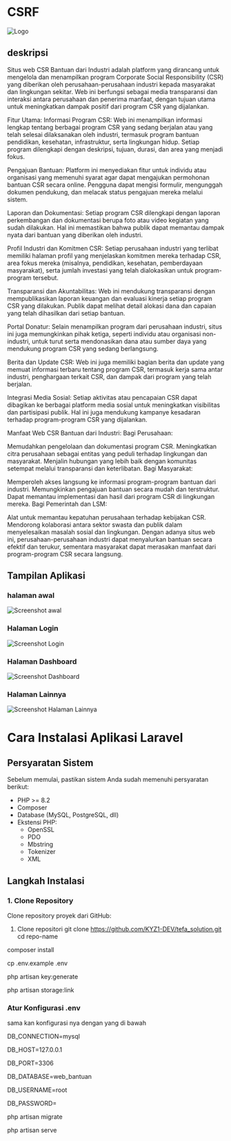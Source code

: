 
# CSRF

![Logo](gambarss/tefa%20Logo.png)



## deskripsi

Situs web CSR Bantuan dari Industri adalah platform yang dirancang untuk mengelola dan menampilkan program Corporate Social Responsibility (CSR) yang diberikan oleh perusahaan-perusahaan industri kepada masyarakat dan lingkungan sekitar. Web ini berfungsi sebagai media transparansi dan interaksi antara perusahaan dan penerima manfaat, dengan tujuan utama untuk meningkatkan dampak positif dari program CSR yang dijalankan.

Fitur Utama:
Informasi Program CSR: Web ini menampilkan informasi lengkap tentang berbagai program CSR yang sedang berjalan atau yang telah selesai dilaksanakan oleh industri, termasuk program bantuan pendidikan, kesehatan, infrastruktur, serta lingkungan hidup. Setiap program dilengkapi dengan deskripsi, tujuan, durasi, dan area yang menjadi fokus.

Pengajuan Bantuan: Platform ini menyediakan fitur untuk individu atau organisasi yang memenuhi syarat agar dapat mengajukan permohonan bantuan CSR secara online. Pengguna dapat mengisi formulir, mengunggah dokumen pendukung, dan melacak status pengajuan mereka melalui sistem.

Laporan dan Dokumentasi: Setiap program CSR dilengkapi dengan laporan perkembangan dan dokumentasi berupa foto atau video kegiatan yang sudah dilakukan. Hal ini memastikan bahwa publik dapat memantau dampak nyata dari bantuan yang diberikan oleh industri.

Profil Industri dan Komitmen CSR: Setiap perusahaan industri yang terlibat memiliki halaman profil yang menjelaskan komitmen mereka terhadap CSR, area fokus mereka (misalnya, pendidikan, kesehatan, pemberdayaan masyarakat), serta jumlah investasi yang telah dialokasikan untuk program-program tersebut.

Transparansi dan Akuntabilitas: Web ini mendukung transparansi dengan mempublikasikan laporan keuangan dan evaluasi kinerja setiap program CSR yang dilakukan. Publik dapat melihat detail alokasi dana dan capaian yang telah dihasilkan dari setiap bantuan.

Portal Donatur: Selain menampilkan program dari perusahaan industri, situs ini juga memungkinkan pihak ketiga, seperti individu atau organisasi non-industri, untuk turut serta mendonasikan dana atau sumber daya yang mendukung program CSR yang sedang berlangsung.

Berita dan Update CSR: Web ini juga memiliki bagian berita dan update yang memuat informasi terbaru tentang program CSR, termasuk kerja sama antar industri, penghargaan terkait CSR, dan dampak dari program yang telah berjalan.

Integrasi Media Sosial: Setiap aktivitas atau pencapaian CSR dapat dibagikan ke berbagai platform media sosial untuk meningkatkan visibilitas dan partisipasi publik. Hal ini juga mendukung kampanye kesadaran terhadap program-program CSR yang dijalankan.

Manfaat Web CSR Bantuan dari Industri:
Bagi Perusahaan:

Memudahkan pengelolaan dan dokumentasi program CSR.
Meningkatkan citra perusahaan sebagai entitas yang peduli terhadap lingkungan dan masyarakat.
Menjalin hubungan yang lebih baik dengan komunitas setempat melalui transparansi dan keterlibatan.
Bagi Masyarakat:

Memperoleh akses langsung ke informasi program-program bantuan dari industri.
Memungkinkan pengajuan bantuan secara mudah dan terstruktur.
Dapat memantau implementasi dan hasil dari program CSR di lingkungan mereka.
Bagi Pemerintah dan LSM:

Alat untuk memantau kepatuhan perusahaan terhadap kebijakan CSR.
Mendorong kolaborasi antara sektor swasta dan publik dalam menyelesaikan masalah sosial dan lingkungan.
Dengan adanya situs web ini, perusahaan-perusahaan industri dapat menyalurkan bantuan secara efektif dan terukur, sementara masyarakat dapat merasakan manfaat dari program-program CSR secara langsung.

## Tampilan Aplikasi

### halaman awal

![Screenshot awal](gambarss/lobby.png)

### Halaman Login

![Screenshot Login](gambarss/login.png)

### Halaman Dashboard

![Screenshot Dashboard](gambarss/dashboard.png)

### Halaman Lainnya

![Screenshot Halaman Lainnya](gambarss/lain.png)

# Cara Instalasi Aplikasi Laravel

## Persyaratan Sistem
Sebelum memulai, pastikan sistem Anda sudah memenuhi persyaratan berikut:
- PHP >= 8.2
- Composer
- Database (MySQL, PostgreSQL, dll)
- Ekstensi PHP:
  - OpenSSL
  - PDO
  - Mbstring
  - Tokenizer
  - XML

## Langkah Instalasi

### 1. Clone Repository
Clone repository proyek dari GitHub:
1. Clone repositori
    git clone https://github.com/KYZ1-DEV/tefa_solution.git
    cd repo-name   

composer install

cp .env.example .env

php artisan key:generate

php artisan storage:link

### Atur Konfigurasi .env
sama kan konfigurasi nya dengan yang di bawah

DB_CONNECTION=mysql

DB_HOST=127.0.0.1

DB_PORT=3306

DB_DATABASE=web_bantuan

DB_USERNAME=root

DB_PASSWORD=

php artisan migrate

php artisan serve
